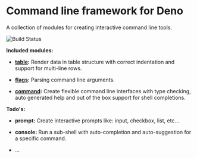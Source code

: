 # Command line framework for Deno

A collection of modules for creating interactive command line tools.

![Build Status](https://github.com/c4spar/deno-cliffy/workflows/ci/badge.svg?branch=master)

**Included modules:**

* **[table](packages/table/):** Render data in table structure with correct indentation and support for multi-line rows.

* **[flags](packages/flags/):** Parsing command line arguments.

* **[command](packages/command/):** Create flexible command line interfaces with type checking, auto generated help and out of the box support for shell completions.

**Todo's:**

* **prompt:** Create interactive prompts like: input, checkbox, list, etc...

* **console:** Run a sub-shell with auto-completion and auto-suggestion for a specific command.

* ...
